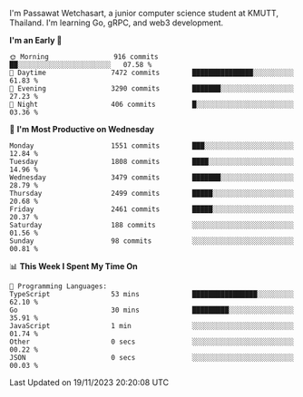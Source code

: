 
I'm Passawat Wetchasart, a junior computer science student at KMUTT, Thailand. I'm learning Go, gRPC, and web3 development.



<!--START_SECTION:waka-->
**I'm an Early 🐤** 

```text
🌞 Morning                916 commits         ██░░░░░░░░░░░░░░░░░░░░░░░   07.58 % 
🌆 Daytime                7472 commits        ███████████████░░░░░░░░░░   61.83 % 
🌃 Evening                3290 commits        ███████░░░░░░░░░░░░░░░░░░   27.23 % 
🌙 Night                  406 commits         █░░░░░░░░░░░░░░░░░░░░░░░░   03.36 % 
```
📅 **I'm Most Productive on Wednesday** 

```text
Monday                   1551 commits        ███░░░░░░░░░░░░░░░░░░░░░░   12.84 % 
Tuesday                  1808 commits        ████░░░░░░░░░░░░░░░░░░░░░   14.96 % 
Wednesday                3479 commits        ███████░░░░░░░░░░░░░░░░░░   28.79 % 
Thursday                 2499 commits        █████░░░░░░░░░░░░░░░░░░░░   20.68 % 
Friday                   2461 commits        █████░░░░░░░░░░░░░░░░░░░░   20.37 % 
Saturday                 188 commits         ░░░░░░░░░░░░░░░░░░░░░░░░░   01.56 % 
Sunday                   98 commits          ░░░░░░░░░░░░░░░░░░░░░░░░░   00.81 % 
```


📊 **This Week I Spent My Time On** 

```text
💬 Programming Languages: 
TypeScript               53 mins             ████████████████░░░░░░░░░   62.10 % 
Go                       30 mins             █████████░░░░░░░░░░░░░░░░   35.91 % 
JavaScript               1 min               ░░░░░░░░░░░░░░░░░░░░░░░░░   01.74 % 
Other                    0 secs              ░░░░░░░░░░░░░░░░░░░░░░░░░   00.22 % 
JSON                     0 secs              ░░░░░░░░░░░░░░░░░░░░░░░░░   00.03 % 
```


 Last Updated on 19/11/2023 20:20:08 UTC
<!--END_SECTION:waka-->

<!--
**markpassawat/markpassawat** is a ✨ _special_ ✨ repository because its `README.md` (this file) appears on your GitHub profile.

Here are some ideas to get you started:

- 🔭 I’m currently working on ...
- 🌱 I’m currently learning ...
- 👯 I’m looking to collaborate on ...
- 🤔 I’m looking for help with ...
- 💬 Ask me about ...
- 📫 How to reach me: ...
- 😄 Pronouns: He/Him
- ⚡ Fun fact: ...
-->
